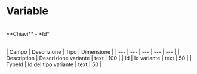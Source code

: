 # Variable

<br>
**Chiavi**
- *Id*
<br><br>

| Campo | Descrizione | Tipo | Dimensione | 
| --- | --- | --- | --- | --- |
| Description | Descrizione variante | text | 100 |
| Id | Id variante | text | 50 |
| TypeId | Id del tipo variante | text | 50 |

